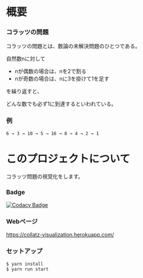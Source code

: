# 概要

### コラッツの問題

コラッツの問題とは、数論の未解決問題のひとつである。

自然数nに対して

- nが偶数の場合は、nを2で割る
- nが奇数の場合は、nに3を掛けて1を足す

を繰り返すと、

どんな数でも必ず1に到達するといわれている。


### 例

```
6 → 3 → 10 → 5 → 16 → 8 → 4 → 2 → 1
```

# このプロジェクトについて

コラッツ問題の視覚化をします。

### Badge

[![Codacy Badge](https://app.codacy.com/project/badge/Grade/2593df58cd2a4c269c4be753b93307cd)](https://www.codacy.com/gh/ishi720/collatz_visualization/dashboard?utm_source=github.com&amp;utm_medium=referral&amp;utm_content=ishi720/collatz_visualization&amp;utm_campaign=Badge_Grade)

### Webページ

https://collatz-visualization.herokuapp.com/

### セットアップ

```bash
$ yarn install
$ yarn run start
```

